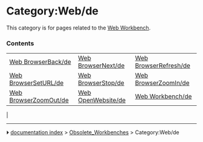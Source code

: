 # Category:Web/de
This category is for pages related to the [Web Workbench](Web_Workbench.md).

### Contents

|     |     |     |
| --- | --- | --- |
| [Web BrowserBack/de](Web_BrowserBack/de.md) | [Web BrowserNext/de](Web_BrowserNext/de.md) | [Web BrowserRefresh/de](Web_BrowserRefresh/de.md) |
| [Web BrowserSetURL/de](Web_BrowserSetURL/de.md) | [Web BrowserStop/de](Web_BrowserStop/de.md) | [Web BrowserZoomIn/de](Web_BrowserZoomIn/de.md) |
| [Web BrowserZoomOut/de](Web_BrowserZoomOut/de.md) | [Web OpenWebsite/de](Web_OpenWebsite/de.md) | [Web Workbench/de](Web_Workbench/de.md) |
|



---
⏵ [documentation index](../README.md) > [Obsolete_Workbenches](Category_Obsolete_Workbenches.md) > Category:Web/de

